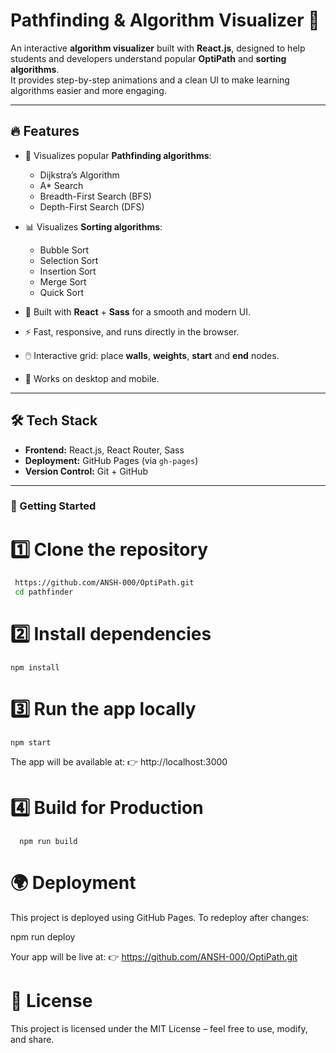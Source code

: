 # Pathfinding & Algorithm Visualizer 🚀

An interactive **algorithm visualizer** built with **React.js**, designed to help students and developers understand popular **OptiPath** and **sorting algorithms**.  
It provides step-by-step animations and a clean UI to make learning algorithms easier and more engaging.

---

## 🔥 Features

- 🧭 Visualizes popular **Pathfinding algorithms**:
  - Dijkstra’s Algorithm
  - A* Search
  - Breadth-First Search (BFS)
  - Depth-First Search (DFS)

- 📊 Visualizes **Sorting algorithms**:
  - Bubble Sort
  - Selection Sort
  - Insertion Sort
  - Merge Sort
  - Quick Sort

- 🎨 Built with **React** + **Sass** for a smooth and modern UI.
- ⚡ Fast, responsive, and runs directly in the browser.
- 🖱️ Interactive grid: place **walls**, **weights**, **start** and **end** nodes.
- 📱 Works on desktop and mobile.

---

## 🛠️ Tech Stack

- **Frontend:** React.js, React Router, Sass  
- **Deployment:** GitHub Pages (via `gh-pages`)  
- **Version Control:** Git + GitHub  

---

### 🚀 Getting Started

# 1️⃣ Clone the repository

   ```bash
    https://github.com/ANSH-000/OptiPath.git
    cd pathfinder
   ```


# 2️⃣ Install dependencies

   
    npm install
   
# 3️⃣ Run the app locally

    
    npm start

The app will be available at:
👉 http://localhost:3000

# 4️⃣ Build for Production
      
      
      npm run build

# 🌍 Deployment

This project is deployed using GitHub Pages.
To redeploy after changes:

  npm run deploy


Your app will be live at:
👉 https://github.com/ANSH-000/OptiPath.git




# 📜 License

This project is licensed under the MIT License – feel free to use, modify, and share.

